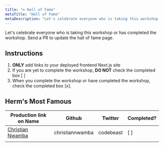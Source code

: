 ```yaml
---
title: "∞ Hall of Fame"
metaTitle: "Hall of Fame"
metaDescription: "Let's celebrate everyone who is taking this workshop or has completed the workshop."
---
```


Let's celebrate everyone who is taking this workshop or has completed the workshop. Send a PR to update the hall of fame page.

## Instructions

1. **ONLY** add links to your deployed frontend Next.js site
2. If you are yet to complete the workshop, **DO NOT** check the completed box [ ]
3. When you complete the workshop or have completed the workshop, check the completed box [x].

## Herm's Most Famous


| Production link on Name | Github | Twitter | Completed? |
| ----------------------- | ------ | ------- | ---------- |
|[Christian Nwamba](https://hermapp.azurewebsites.net)         |christiannwamba        |codebeast         |    [ ]        |
|                         |        |         |            |